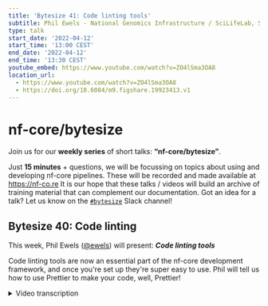 ```yaml
---
title: 'Bytesize 41: Code linting tools'
subtitle: Phil Ewels - National Genomics Infrastructure / SciLifeLab, Sweden
type: talk
start_date: '2022-04-12'
start_time: '13:00 CEST'
end_date: '2022-04-12'
end_time: '13:30 CEST'
youtube_embed: https://www.youtube.com/watch?v=ZO4lSma3OA8
location_url:
  - https://www.youtube.com/watch?v=ZO4lSma3OA8
  - https://doi.org/10.6084/m9.figshare.19923413.v1
---
```


# nf-core/bytesize

Join us for our **weekly series** of short talks: **“nf-core/bytesize”**.

Just **15 minutes** + questions, we will be focussing on topics about using and developing nf-core pipelines.
These will be recorded and made available at <https://nf-co.re>
It is our hope that these talks / videos will build an archive of training material that can complement our documentation. Got an idea for a talk? Let us know on the [`#bytesize`](https://nf-core.slack.com/channels/bytesize) Slack channel!

## Bytesize 40: Code linting

This week, Phil Ewels ([@ewels](https://github.com/ewels/)) will present: _**Code linting tools**_

Code linting tools are now an essential part of the nf-core development framework, and once you're set up they're super easy to use.
Phil will tell us how to use Prettier to make your code, well, Prettier!

<details markdown="1"><summary>Video transcription</summary>
**Note: The content has been edited for reader-friendliness**

[0:01](https://www.youtube.com/watch?v=ZO4lSma3OA8&t=1)
(host) Thank you. Hello, everyone. Welcome to today's bytesize talk. My name is Franziska Bonath. I'm today's host. But before we go into the talk, I would like to highlight an event. As you all know, we had a hackathon not long ago, which was hugely successful. And good news, there will be another one coming up in March 2023. This one will be a completely virtual event, but we are planning to have local communities come together and join forces. If you want to host one of those, please contact us or add a pull request to the website where you can add your own site. This is enough of announcements. Now I would like to hand over to Phil, who's giving today's talk. He is talking about configuring linting. Right? Yes.

[:](https://www.youtube.com/watch?v=ZO4lSma3OA8&t=)
Yeah, so this is me stepping in, doing a bit of a last minute talk again. So sorry for the late advertisement about this one, and about what the talk topic would be. We realized, actually Fran had been telling us for a couple of weeks that we were running out of talks, but we only really realized yesterday that we didn't have anything scheduled for today. We had a look through a list of suggestions, and this was one which had been asked or requested a couple of times. I thought I'd jump in and try and talk everyone through nf-core linting. What it is, how it works, but most importantly, how to configure it. This is going to be particularly interesting for both people building nf-core pipelines, but also people working with nf-core tooling outside of the nf-core ecosystem, where maybe some of these tests are not really relevant to you. But it's good for everyone to understand how it works and how to configure it.

[:](https://www.youtube.com/watch?v=ZO4lSma3OA8&t=)
In the spirit of last minute decisions, I'm going to be live demoing everything. My apologies in advance if everything breaks horribly, but let's see how it goes. Hopefully you can all see my screen. Move your faces over here... Wonderful! First things first, just a reminder about where the documentation is for all of this. This is the nf-core website. If you head on over to the tools page up at the top here, you find the section for nf-core lint. This is the documentation. It pretty much tells you everything I'm going to tell you. If you get distracted by a dog or a neighbour or something, or if you forget everything else I'm going to tell you about, then just remember this. There is documentation on the website and you can read it and it explains how everything works.

[:](https://www.youtube.com/watch?v=ZO4lSma3OA8&t=)
With that said, let's jump in and do some demo and walk through what we're going to be talking about today. Just before we started recording, I created a new pipeline. I just did `nf-core create`, which made me a new empty pipeline. Then I updated the modules and I cleared out some of the template stuff so that we're up and running with a clean pipeline. If I do `git log`, you can see I've just got two commits from when we started preparation for this talk and just resolving the link warnings.

[:](https://www.youtube.com/watch?v=ZO4lSma3OA8&t=)
Now, what is code linting or linter? Basically, a code linter has a set of rules about how code should look and how it should work. It checks the code and gives you passes or failures or in a series of tests. Typically, when you talk about code linters, you're also talking about code formatting. For example, you can have a JavaScript or JSON code formatter or Python code formatter. These have linting tests where they look at the code and they can also reformat the code for you. We're not talking about that today. Then, of course, linter hasn't anything to do with code formatting. It's just a set of rules and it's a way to inspect code for standardization.

[:](https://www.youtube.com/watch?v=ZO4lSma3OA8&t=)
The linting has been around for nf-core since we started the project and is a fairly crucial part of how we work. It allows the community to scale because we do so much work with code review where other people are reviewing code that you're writing. Having a set of automated tests means that we can be a bit more confident that things are adhering to the principles and not breaking stuff without having to check really, really carefully. So by automating the things that we are commonly asking for, it streamlines this process of code review and makes the general code quality better.

[:](https://www.youtube.com/watch?v=ZO4lSma3OA8&t=)
This is pretty much how the nf-core lint tools have evolved over time. It started off with a couple of minor things. Every time we've come across the same thing a few times in a pull request, we say we should write a lint test for that so we can automatically test for this thing again in the future. Another thing that's really important about it is it makes sure that everybody stays up to date with all the latest things, guidelines and rules for nf-core because these change over time. We have updates in the nf-core template and we do template synchronization and all this stuff and that rolls along. What happens is if you keep running nf-core lints on your codebase, over time, as retooling updates along with the template, you'll start to get failures before it's passing. That's because it says it checks the code in your pipeline against the template. In some places it says this should be the same as the template. It's either out of date or you've edited it and that's a bad thing. It also forces everyone to stay up to date and in sync. That's why we have retooling. That's why we have nf-core linting.

[:](https://www.youtube.com/watch?v=ZO4lSma3OA8&t=)
If I do `nf-core help`, you'll see that it's one of the commands here, commands for developers. The basic one is `nf-core lint`. You can also call it just specifically for modules. It's an `nf-core modules lint` and that calls just a subset of those tests. But generally speaking, you just do `nf-core lint` and it just checks everything. I'm currently sat in my working directory as the root of the pipeline. Here it's run one hundred and eighty two different tests and they all passed and nothing failed. That's great. When I push commits and open pull requests to GitHub and things, we have automated continuous integration tests, zero tests, and they run the same command on the code. So that means when you open a pull request, those tests automatically run and you get a green tick or red cross saying whether this is good or bad.

[:](https://www.youtube.com/watch?v=ZO4lSma3OA8&t=)
We have different statuses that the tests can have so they can be passed, they can fail, which obviously is bad, and they can throw warnings. With warnings, they don't actually fail the CI, so you'll still get a green tick. But it tells you in the text message when you check the text that there's something which is maybe not ideal. Hopefully when you're creating pull requests, you also get a little comment automatically added, which summarizes the results in the body of the pull request. To give you visibility, especially for these warnings, which might fly under the radar otherwise.

[:](https://www.youtube.com/watch?v=ZO4lSma3OA8&t=)
What we're particularly interested about today is this category of tests, which are ignored. I'm going to come on and tell you how to ignore CI tests. But first, let's make something fail. If I open up VSCode here, this is my pipeline that I've just created. I'm going to dig in as different, lots of different tests which I could make fail. But I'm going to start off by doing something very simple. We've got the Readme file here. One of the tests checks that the nf-core Readmes look like nf-core Readmes. All nf-core Readmes have these badges at the top. I'll show you what I mean if I go to RNA-Seq. Go to github.com and look at the main Readme on when you load up the repo. It's got these badges along the top, which says it works with Nextflow and you need this version or whatever. We have a lint test that checks these badges are there and correctly formatted and consistent. For example, it says the minimum version of Nextflow you need. You also define that in the config file down here.

[:](https://www.youtube.com/watch?v=ZO4lSma3OA8&t=)
It's quite easy to let these two fall out of sync. So we have a lint test which checks this button in the Readme. Simple. I'm going to break it by deleting those. It's gone. Markdown file is still totally valid. It just doesn't have any of the buttons at the top. OK, so proof of principle, nf-core lint now should hopefully fail. OK, it didn't fail. It gave us a warning. Close enough. This now really important about this is when you see these warnings, like you get a summary text saying didn't have a minimum Nextflow minimum version badge. But there might be it might be that you don't completely understand what the message is or it's a bit unclear. Most browsers will handle these the hyperlinks in the terminal and where it says Readme, that's the identifier for this test. If I hold, I'm on a Mac, so if I hold command, I think on Linux and Windows, it's control. I can click that and it's going to open up a tab in my web browser and it's going to go specifically to the test ID called Readme. Then this is where we have longer form documentation about this specific lint test. Here you can see it says it needs to have a Nextflow badge and it should look like this and it should be the right thing. It should have a bioconda badge and everything. This is where the long form documentation about these lint tests are. You can also find it if you go to tools and then somewhere under tools. I always forget. Anyway, you follow that link here and it tells you all about it. OK, so I noticed that this is quite specific, it's not just editing the whole file, but it's just this part of the Readme file is checked and there are other ones as well. If I go into, let me see, assets, multiqc.config, do through bar, then I should get, I think, a failure about editing the multiqc file. No. OK, I managed to do something right there. But anyway, there's certain files where you can get a failure for putting stuff at the start, but if you stick it at the end, it will be valid and things. That test is, I think, called files unchanged here. I should have picked one which is actually tested. These ones, you can add extra stuff and see the gitignore file, for example. These are all different lint tests and they're documented here. Obviously I could fix this Readme file by putting the badges back in, rerunning a template, etc, or reading the documentation and seeing what's required. But in this case, maybe I don't want to do that. Maybe I'm building outside of nf-core and I don't want to have the nf-core badges at the top and I want to do my own thing. That's fine. How do I go about doing that? So I need to ignore this test. The way I do that is when you run nf-core create, you get a config file for nf-core, this one,.nf-core.yml, which is a hidden file. Depending on how you're looking at your files, you may need to show hidden files. In here, by default, we just have this. It just says this repository is a pipeline. This is to do with working with modules. But I can add a new key in here called lint. Under lint, I'm going to give the name of the test that failed, which is called Readme. I'm going to set it to false. I'm going to hit save. That's what it is. I'm going to rerun linting now. Now it says pipeline test ignored. It just says it didn't run this test. So because of that, nothing failed and everything's fine. That's basically all there is to it. If there are any of these lint tests you don't like that you are sure that it's doing what you want it to be doing, then you can just say ignore this test and it will be ignored. Some of these, so this is quite a blunt tool. I've just ignored this entire lint test called Readme. For example, if I go in and I change, let's do files exist here. I'm going to delete the editor config file. Of course lint. Then it should throw a failure because this is a required file and it's not there. It takes me here. Now I could do files exist false and that will disable the entire lint test. That's fine. That makes everything work. But it's a bit of a blunt tool because now it's not checking for the presence of any files. It's allowing me to delete that one file, but it's now not checking for the presence of any of these files, which is maybe overkill because it was just that one file I care about. Now, some of the lint tests then allow you to provide a bit more information. In this case, what was the file I deleted? Editor config. Instead of just saying false, I can actually give the name of the file there. I think it has to be a list. Now, when I run this again, hopefully it should still pass. But now it ignores just that one specific file. This isn't possible for every single one of it. Of course, lint tests, you have to check the documentation. But certainly files exist and files unchanged, which are probably two of the ones which come up the most frequently. You can specify exactly which files you want to ignore and then you keep the value of the rest of the lint test there, which checks all the other stuff, which is generally a good thing. Right. 13, 14. That's my 15 minutes. It's a very short and sharp bite sized talk this time. Very specific about this one thing. But hopefully that's helpful. Hopefully this will be a useful resource for anyone coming back to this in the future, asking about how lint configs work. If you have any questions or feedback or suggestions, then please shout and I'll do my best to answer any questions if there are any now. I'm back to you. Yeah. Hi. Everyone can unmute themselves if they want to and just ask the question right away. I don't see anything coming up for now. I mean, you don't have to ask now. Obviously, as usual, you can come to Slack, either ask your questions in bite size or in the help. As usual, I would like to thank the Jan Zuckerberg Initiative for funding the talks. Of course, Phil, for this very short notice talk today and the audience for listening. Also, just say on Slack that there's a Slack channel called Linting. I think it's called Linting, which is the place to go for any specific questions about Linting when you're generally confused. Yeah, I should have known there's always a Slack channel for everything. Thank you, Phil. Always.

</details>
